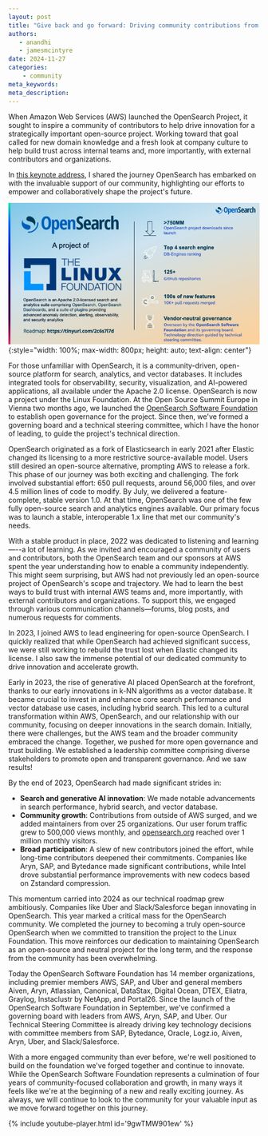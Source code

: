 ```yaml
---
layout: post
title: "Give back and go forward: Driving community contributions from vendor led to vendor neutral"
authors:
   - anandhi
   - jamesmcintyre
date: 2024-11-27
categories: 
    - community
meta_keywords: 
meta_description: 
---
```


When Amazon Web Services (AWS) launched the OpenSearch Project, it sought to inspire a community of contributors to help drive innovation for a strategically important open-source project. Working toward that goal called for new domain knowledge and a fresh look at company culture to help build trust across internal teams and, more importantly, with external contributors and organizations. 

In [this keynote address](https://www.youtube.com/watch?v=9gwTMW901ew&t=4142), I shared the journey OpenSearch has embarked on with the invaluable support of our community, highlighting our efforts to empower and collaboratively shape the project's future.

<img src="/assets/media/blog-images/2024-11-27-driving-community-contributions/LF_Member_Summit_Keynote_journey.png" alt="OpenSearch Project Linux Foundation infographic" class="center"/>{:style="width: 100%; max-width: 800px; height: auto; text-align: center"}

For those unfamiliar with OpenSearch, it is a community-driven, open-source platform for search, analytics, and vector databases. It includes integrated tools for observability, security, visualization, and AI-powered applications, all available under the Apache 2.0 license. OpenSearch is now a project under the Linux Foundation. At the Open Source Summit Europe in Vienna two months ago, we launched the [OpenSearch Software Foundation](https://foundation.opensearch.org/) to establish open governance for the project. Since then, we've formed a governing board and a technical steering committee, which I have the honor of leading, to guide the project's technical direction.

OpenSearch originated as a fork of Elasticsearch in early 2021 after Elastic changed its licensing to a more restrictive source-available model. Users still desired an open-source alternative, prompting AWS to release a fork. This phase of our journey was both exciting and challenging. The fork involved substantial effort: 650 pull requests, around 56,000 files, and over 4.5 million lines of code to modify. By July, we delivered a feature-complete, stable version 1.0. At that time, OpenSearch was one of the few fully open-source search and analytics engines available. Our primary focus was to launch a stable, interoperable 1.x line that met our community's needs.

With a stable product in place, 2022 was dedicated to listening and learning—--a lot of learning. As we invited and encouraged a community of users and contributors, both the OpenSearch team and our sponsors at AWS spent the year understanding how to enable a community independently. This might seem surprising, but AWS had not previously led an open-source project of OpenSearch's scope and trajectory. We had to learn the best ways to build trust with internal AWS teams and, more importantly, with external contributors and organizations. To support this, we engaged through various communication channels—forums, blog posts, and numerous requests for comments.

In 2023, I joined AWS to lead engineering for open-source OpenSearch. I quickly realized that while OpenSearch had achieved significant success, we were still working to rebuild the trust lost when Elastic changed its license. I also saw the immense potential of our dedicated community to drive innovation and accelerate growth.

Early in 2023, the rise of generative AI placed OpenSearch at the forefront, thanks to our early innovations in k-NN algorithms as a vector database. It became crucial to invest in and enhance core search performance and vector database use cases, including hybrid search. This led to a cultural transformation within AWS, OpenSearch, and our relationship with our community, focusing on deeper innovations in the search domain. Initially, there were challenges, but the AWS team and the broader community embraced the change. Together, we pushed for more open governance and trust building. We established a leadership committee comprising diverse stakeholders to promote open and transparent governance.
And we saw results! 

By the end of 2023, OpenSearch had made significant strides in:

* **Search and generative AI innovation**: We made notable advancements in search performance, hybrid search, and vector database.
* **Community growth**: Contributions from outside of AWS surged, and we added maintainers from over 25 organizations. Our user forum traffic grew to 500,000 views monthly, and [opensearch.org](http://opensearch.org/) reached over 1 million monthly visitors.
* **Broad participation**: A slew of new contributors joined the effort, while long-time contributors deepened their commitments. Companies like Aryn, SAP, and Bytedance made significant contributions, while Intel drove substantial performance improvements with new codecs based on Zstandard compression.

This momentum carried into 2024 as our technical roadmap grew ambitiously. Companies like Uber and Slack/Salesforce began innovating in OpenSearch. This year marked a critical mass for the OpenSearch community. We completed the journey to becoming a truly open-source OpenSearch when we committed to transition the project to the Linux Foundation. This move reinforces our dedication to maintaining OpenSearch as an open-source and neutral project for the long term, and the response from the community has been overwhelming.

Today the OpenSearch Software Foundation has 14 member organizations, including premier members AWS, SAP, and Uber and general members Aiven, Aryn, Atlassian, Canonical, DataStax, Digital Ocean, DTEX, Eliatra, Graylog, Instaclustr by NetApp, and Portal26. Since the launch of the OpenSearch Software Foundation in September, we've confirmed a governing board with leaders from AWS, Aryn, SAP, and Uber. Our Technical Steering Committee is already driving key technology decisions with committee members from SAP, Bytedance, Oracle, Logz.io, Aiven, Aryn, Uber, and Slack/Salesforce.

With a more engaged community than ever before, we're well positioned to build on the foundation we've forged together and continue to innovate. While the OpenSearch Software Foundation represents a culmination of four years of community-focused collaboration and growth, in many ways it feels like we're at the beginning of a new and really exciting journey. As always, we will continue to look to the community for your valuable input as we move forward together on this journey.

{% include youtube-player.html id='9gwTMW901ew' %}